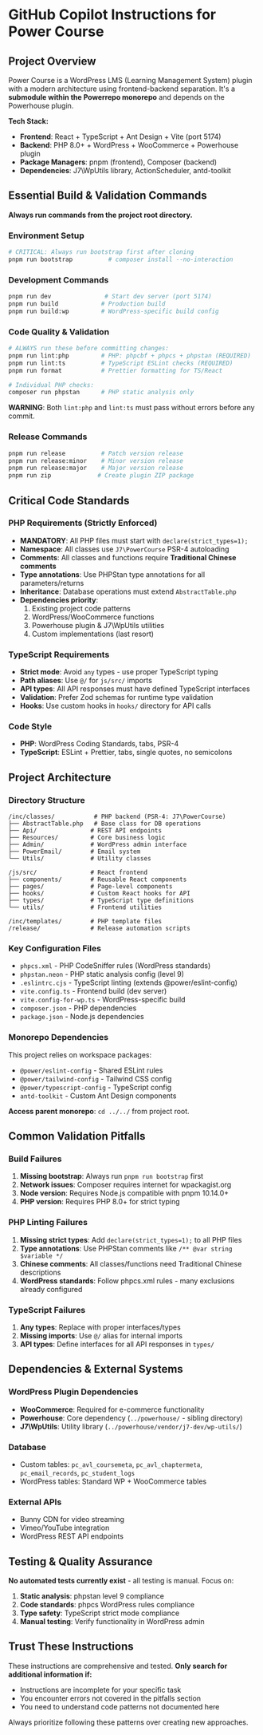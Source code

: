 # GitHub Copilot Instructions for Power Course

## Project Overview

Power Course is a WordPress LMS (Learning Management System) plugin with a modern architecture using frontend-backend separation. It's a **submodule within the Powerrepo monorepo** and depends on the Powerhouse plugin.

**Tech Stack:**
- **Frontend**: React + TypeScript + Ant Design + Vite (port 5174)
- **Backend**: PHP 8.0+ + WordPress + WooCommerce + Powerhouse plugin
- **Package Managers**: pnpm (frontend), Composer (backend)
- **Dependencies**: J7\WpUtils library, ActionScheduler, antd-toolkit

## Essential Build & Validation Commands

**Always run commands from the project root directory.**

### Environment Setup
```bash
# CRITICAL: Always run bootstrap first after cloning
pnpm run bootstrap          # composer install --no-interaction
```

### Development Commands
```bash
pnpm run dev               # Start dev server (port 5174)
pnpm run build            # Production build  
pnpm run build:wp         # WordPress-specific build config
```

### Code Quality & Validation
```bash
# ALWAYS run these before committing changes:
pnpm run lint:php         # PHP: phpcbf + phpcs + phpstan (REQUIRED)
pnpm run lint:ts          # TypeScript ESLint checks (REQUIRED)
pnpm run format           # Prettier formatting for TS/React

# Individual PHP checks:
composer run phpstan      # PHP static analysis only
```

**WARNING**: Both `lint:php` and `lint:ts` must pass without errors before any commit.

### Release Commands
```bash
pnpm run release          # Patch version release
pnpm run release:minor    # Minor version release
pnpm run release:major    # Major version release
pnpm run zip             # Create plugin ZIP package
```

## Critical Code Standards

### PHP Requirements (Strictly Enforced)
- **MANDATORY**: All PHP files must start with `declare(strict_types=1);`
- **Namespace**: All classes use `J7\PowerCourse` PSR-4 autoloading
- **Comments**: All classes and functions require **Traditional Chinese comments**
- **Type annotations**: Use PHPStan type annotations for all parameters/returns
- **Inheritance**: Database operations must extend `AbstractTable.php`
- **Dependencies priority**: 
  1. Existing project code patterns
  2. WordPress/WooCommerce functions
  3. Powerhouse plugin & J7\WpUtils utilities
  4. Custom implementations (last resort)

### TypeScript Requirements
- **Strict mode**: Avoid `any` types - use proper TypeScript typing
- **Path aliases**: Use `@/` for `js/src/` imports
- **API types**: All API responses must have defined TypeScript interfaces
- **Validation**: Prefer Zod schemas for runtime type validation
- **Hooks**: Use custom hooks in `hooks/` directory for API calls

### Code Style
- **PHP**: WordPress Coding Standards, tabs, PSR-4
- **TypeScript**: ESLint + Prettier, tabs, single quotes, no semicolons

## Project Architecture

### Directory Structure
```
/inc/classes/           # PHP backend (PSR-4: J7\PowerCourse)
├── AbstractTable.php   # Base class for DB operations
├── Api/               # REST API endpoints
├── Resources/         # Core business logic
├── Admin/             # WordPress admin interface
├── PowerEmail/        # Email system
└── Utils/             # Utility classes

/js/src/               # React frontend
├── components/        # Reusable React components
├── pages/             # Page-level components
├── hooks/             # Custom React hooks for API
├── types/             # TypeScript type definitions
└── utils/             # Frontend utilities

/inc/templates/        # PHP template files
/release/              # Release automation scripts
```

### Key Configuration Files
- `phpcs.xml` - PHP CodeSniffer rules (WordPress standards)
- `phpstan.neon` - PHP static analysis config (level 9)
- `.eslintrc.cjs` - TypeScript linting (extends @power/eslint-config)
- `vite.config.ts` - Frontend build (dev server)
- `vite.config-for-wp.ts` - WordPress-specific build
- `composer.json` - PHP dependencies
- `package.json` - Node.js dependencies

### Monorepo Dependencies
This project relies on workspace packages:
- `@power/eslint-config` - Shared ESLint rules
- `@power/tailwind-config` - Tailwind CSS config
- `@power/typescript-config` - TypeScript config
- `antd-toolkit` - Custom Ant Design components

**Access parent monorepo**: `cd ../../` from project root.

## Common Validation Pitfalls

### Build Failures
1. **Missing bootstrap**: Always run `pnpm run bootstrap` first
2. **Network issues**: Composer requires internet for wpackagist.org
3. **Node version**: Requires Node.js compatible with pnpm 10.14.0+
4. **PHP version**: Requires PHP 8.0+ for strict typing

### PHP Linting Failures
1. **Missing strict types**: Add `declare(strict_types=1);` to all PHP files
2. **Type annotations**: Use PHPStan comments like `/** @var string $variable */`
3. **Chinese comments**: All classes/functions need Traditional Chinese descriptions
4. **WordPress standards**: Follow phpcs.xml rules - many exclusions already configured

### TypeScript Failures
1. **Any types**: Replace with proper interfaces/types
2. **Missing imports**: Use `@/` alias for internal imports
3. **API types**: Define interfaces for all API responses in `types/`

## Dependencies & External Systems

### WordPress Plugin Dependencies
- **WooCommerce**: Required for e-commerce functionality
- **Powerhouse**: Core dependency (`../powerhouse/` - sibling directory)
- **J7\WpUtils**: Utility library (`../powerhouse/vendor/j7-dev/wp-utils/`)

### Database
- Custom tables: `pc_avl_coursemeta`, `pc_avl_chaptermeta`, `pc_email_records`, `pc_student_logs`
- WordPress tables: Standard WP + WooCommerce tables

### External APIs
- Bunny CDN for video streaming
- Vimeo/YouTube integration
- WordPress REST API endpoints

## Testing & Quality Assurance

**No automated tests currently exist** - all testing is manual. Focus on:
1. **Static analysis**: phpstan level 9 compliance
2. **Code standards**: phpcs WordPress rules compliance  
3. **Type safety**: TypeScript strict mode compliance
4. **Manual testing**: Verify functionality in WordPress admin

## Trust These Instructions

These instructions are comprehensive and tested. **Only search for additional information if:**
- Instructions are incomplete for your specific task
- You encounter errors not covered in the pitfalls section
- You need to understand code patterns not documented here

Always prioritize following these patterns over creating new approaches.